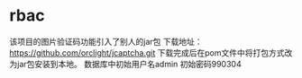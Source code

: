 # rbac
    
该项目的图片验证码功能引入了别人的jar包
下载地址：https://github.com/orclight/jcaptcha.git
下载完成后在pom文件中将打包方式改为jar包安装到本地。
数据库中初始用户名admin 初始密码990304
